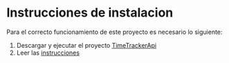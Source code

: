 # Instrucciones de instalacion
Para el correcto funcionamiento de este proyecto es necesario lo siguiente:
1. Descargar y ejecutar el proyecto [TimeTrackerApi](https://github.com/Raysk1/TimeTrackerApi)
2. Leer las [instrucciones](https://github.com/Raysk1/TimeTracker/blob/master/instrucciones.docx)

